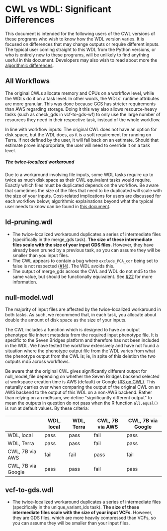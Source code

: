 # CWL vs WDL: Significant Differences
This document is intended for the following users of the CWL versions of these programs who wish to know how the WDL version varies. It is focused on differences that may change outputs or require different inputs. The typical user coming straight to this WDL from the Python versions, or who is entirely new to these programs, will be unlikely to find anything useful in this document. Developers may also wish to read about more the [algorithmic differences](https://github.com/DataBiosphere/analysis_pipeline_WDL/tree/main/_documentation_/for%20developers/cwl-vs-wdl-dev.md).  

## All Workflows
The original CWLs allocate memory and CPUs on a workflow level, while the WDLs do it on a task level. In other words, the WDLs' runtime attributes are more granular. This was done because GCS has stricter requirements than AWS regarding storage. Doing it this way also allows resource-heavy tasks (such as check_gds in vcf-to-gds-wf) to only use the large number of resources they need in their respective task, instead of the whole workflow.

In line with workflow inputs: The original CWL does not have an option for disk space, but the WDL does, as it is a soft requirement for running on Terra. If not defined by the user, it will fall back on an estimate. Should that estimate prove inappropriate, the user will need to override it on a task level.

##### *The twice-localized workaround*
Due to a workaround involving file inputs, some WDL tasks require up to twice as much disk space as their CWL equivalent tasks would require. Exactly which files must be duplicated depends on the workflow. Be aware that sometimes the size of the files that need to be duplicated will scale with the size of your inputs. Cost-related implications for users are discussed for each workflow below; algorithmic explainations beyond what the typical user needs to know can be found in [this document](https://github.com/DataBiosphere/analysis_pipeline_WDL/tree/main/_documentation_/for%20developers/cwl-vs-wdl-dev.md).

## ld-pruning.wdl
* The twice-localized workaround duplicates a series of intermediate files (specifically in the merge_gds task). **The size of these intermediate files scale with the size of your input GDS files.** However, they have already been pruned by a previous task, so you can assume they will be smaller than you input files.
* The CWL appears to contain a bug where `exclude_PCA_cor` being set to false is not respected ([#14](https://github.com/DataBiosphere/analysis_pipeline_WDL/issues/14)). The WDL avoids this. 
* The output of merge_gds across the CWL and WDL do not md5 to the same value, but should be functionally equivalent. See [#22](https://github.com/DataBiosphere/analysis_pipeline_WDL/issues/22) for more information.   

## null-model.wdl
The majority of input files are affected by the twice-localized workaround in both tasks. As such, we recommend that, in each task, you allocate about double the amount of disk space as the size of your inputs.

The CWL includes a function which is designed to have an output phenotype file inherit metadata from the required input phenotype file. It is specific to the Seven Bridges platform and therefore has not been included in the WDL. We have tested the workflow extensively and have not found a situation where the phenotype output file from the WDL varies from what the phenotype output from the CWL is; ie, in spite of this deletion the two outputs md5 across workflows.

Be aware that the original CWL gives significantly different output for null_model_file depending on whether the Seven Bridges backend selected at workspace creation time is AWS (default) or Google [(#3 on CWL)](https://github.com/UW-GAC/analysis_pipeline_cwl/issues/3). This naturally carries over when comparing the output of the original CWL on an AWS backend to the output of this WDL on a non-AWS backend. Rather than relying on an md5sum, we define "significantly different output" to mean the outputs in question do not pass when the R function `all.equal()` is run at default values. By these criteria:

|                    	| WDL, local 	| WDL, Terra 	| CWL, 7B via AWS 	| CWL, 7B via Google 	|
|--------------------	|------------	|------------	|-----------------	|--------------------	|
| WDL, local         	| pass       	| pass       	| fail            	| pass               	|
| WDL, Terra         	| pass       	| pass       	| fail            	| pass               	|
| CWL, 7B via AWS    	| fail       	| fail       	| pass            	| fail               	|
| CWL, 7B via Google 	| pass       	| pass       	| fail            	| pass               	|


## vcf-to-gds.wdl   
* The twice-localized workaround duplicates a series of intermediate files (specifically in the unique_variant_ids task). **The size of these intermediate files scale with the size of your input VCFs.** However, they are GDS files, which are more heavily compressed than VCFs, so you can assume they will be smaller than your input files.
